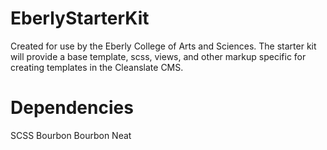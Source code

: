 # EberlyStarterKit

Created for use by the Eberly College of Arts and Sciences.  The starter kit will provide a base template, scss, views, and other markup specific for creating templates in the Cleanslate CMS.  

# Dependencies 

SCSS
Bourbon 
Bourbon Neat
